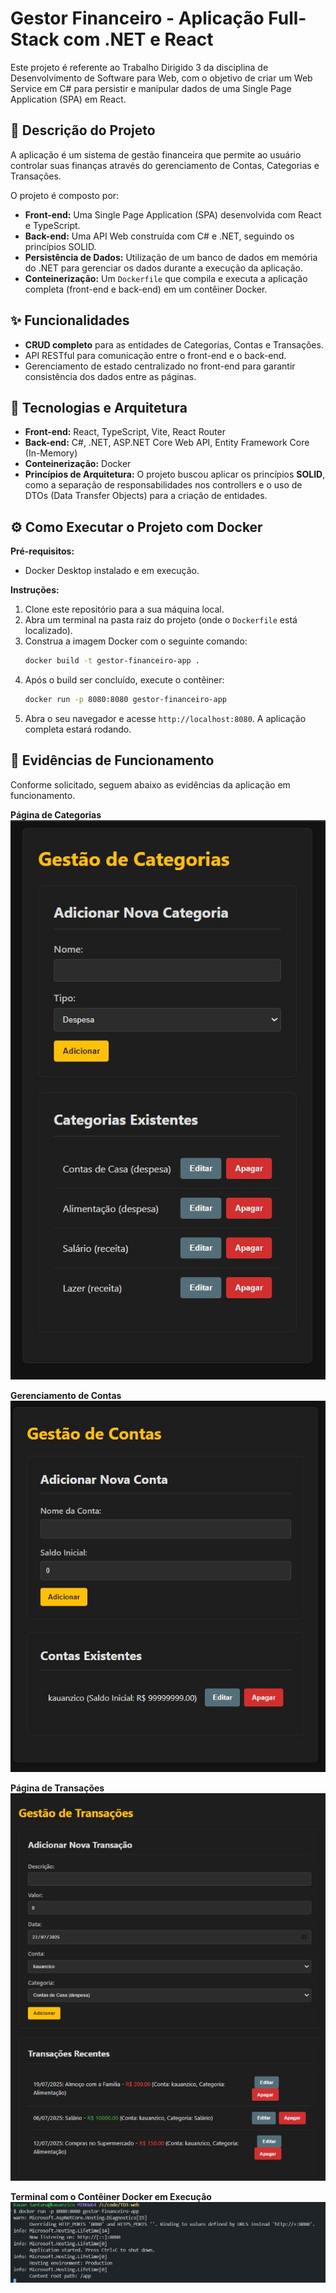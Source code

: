 # Gestor Financeiro - Aplicação Full-Stack com .NET e React

Este projeto é referente ao Trabalho Dirigido 3 da disciplina de Desenvolvimento de Software para Web, com o objetivo de criar um Web Service em C# para persistir e manipular dados de uma Single Page Application (SPA) em React.

## 📝 Descrição do Projeto

A aplicação é um sistema de gestão financeira que permite ao usuário controlar suas finanças através do gerenciamento de Contas, Categorias e Transações.

O projeto é composto por:
* **Front-end:** Uma Single Page Application (SPA) desenvolvida com React e TypeScript.
* **Back-end:** Uma API Web construída com C# e .NET, seguindo os princípios SOLID.
* **Persistência de Dados:** Utilização de um banco de dados em memória do .NET para gerenciar os dados durante a execução da aplicação. 
* **Conteinerização:** Um `Dockerfile` que compila e executa a aplicação completa (front-end e back-end) em um contêiner Docker.

## ✨ Funcionalidades

* **CRUD completo** para as entidades de Categorias, Contas e Transações.
* API RESTful para comunicação entre o front-end e o back-end.
* Gerenciamento de estado centralizado no front-end para garantir consistência dos dados entre as páginas.

## 🚀 Tecnologias e Arquitetura

* **Front-end:** React, TypeScript, Vite, React Router
* **Back-end:** C#, .NET, ASP.NET Core Web API, Entity Framework Core (In-Memory)
* **Conteinerização:** Docker
* **Princípios de Arquitetura:** O projeto buscou aplicar os princípios **SOLID**, como a separação de responsabilidades nos controllers e o uso de DTOs (Data Transfer Objects) para a criação de entidades.

## ⚙️ Como Executar o Projeto com Docker

**Pré-requisitos:**
* Docker Desktop instalado e em execução.

**Instruções:**

1.  Clone este repositório para a sua máquina local.
2.  Abra um terminal na pasta raiz do projeto (onde o `Dockerfile` está localizado).
3.  Construa a imagem Docker com o seguinte comando:
    ```bash
    docker build -t gestor-financeiro-app .
    ```
4.  Após o build ser concluído, execute o contêiner:
    ```bash
    docker run -p 8080:8080 gestor-financeiro-app
    ```
5.  Abra o seu navegador e acesse `http://localhost:8080`. A aplicação completa estará rodando.

## 📸 Evidências de Funcionamento

Conforme solicitado, seguem abaixo as evidências da aplicação em funcionamento. 

**Página de Categorias**
![Página de Transações](./screenshots/app-categorias.png)

**Gerenciamento de Contas**
![Página de Contas](./screenshots/app-contas.png)

**Página de Transações**
![Página de Transações](./screenshots/app-transacoes.png)

**Terminal com o Contêiner Docker em Execução**
![Docker Run](./screenshots/docker-run.png)
